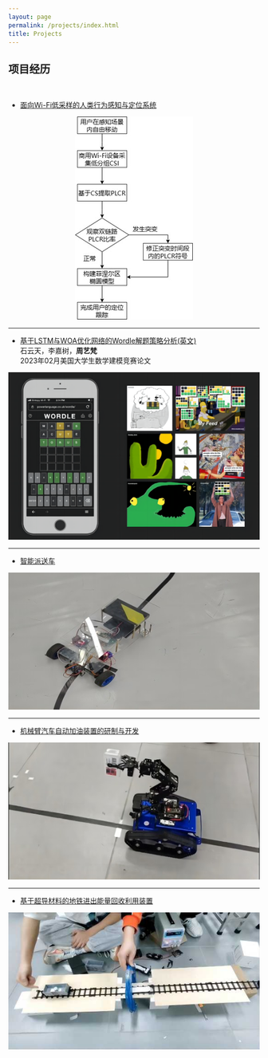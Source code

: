 ```yaml
---
layout: page
permalink: /projects/index.html
title: Projects
---
```


## 项目经历
<br>

- [面向Wi-Fi低采样的人类行为感知与定位系统](https://yiifanzhou.github.io/mypaper/Wi-Fi-Tracking-System-with-Low-rates.pdf)

<center>
<img src="/images/procedure.jpg">
</center>

---

- [基于LSTM与WOA优化网络的Wordle解题策略分析(英文)](https://yuntianshi.github.io/mypaper/Application-of-LSTM-and-WOA-optimized-Neural-Network-model-in-Wordle-Game.pdf)
<br>石云天，李嘉树，**周艺梵**
<br>2023年02月美国大学生数学建模竞赛论文

<center>
<img src="/images/wordle.png">
</center>

---

- [智能派送车](https://github.com/yiifanzhou/Intelligent-Tracking-Delivery-Car)

<center>
<img src="/images/deliver.jpg">
</center>

---

- [机械臂汽车自动加油装置的研制与开发](https://github.com/yiifanzhou/Automatic-Refueling-Device-for-Tankbot-Robot-with-Robotic-Arm)

<center>
<img src="/images/fuel.jpg">
</center>

---

- [基于超导材料的地铁进出能量回收利用装置](https://github.com/yiifanzhou/Energy-Recycling-Device-for-Subway-Entry-and-Exit-Based-on-Superconducting-Materials)

<center>
<img src="/images/superconduct.jpg">
</center>

<br>


